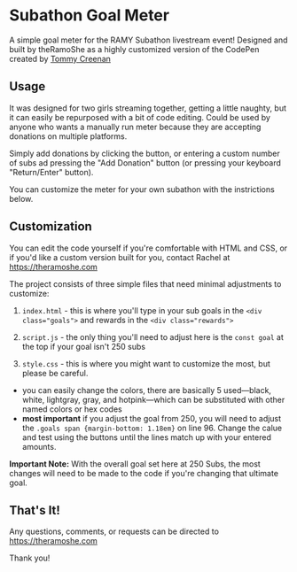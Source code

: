 # Subathon Goal Meter
A simple goal meter for the RAMY Subathon livestream event! Designed and built by theRamoShe as a highly customized version of the CodePen created by [Tommy Creenan](https://codepen.io/TommyCreenan/pen/naxVYV)

## Usage
It was designed for two girls streaming together, getting a little naughty, but it can easily be repurposed with a bit of code editing. Could be used by anyone who wants a manually run meter because they are accepting donations on multiple platforms.

Simply add donations by clicking the button, or entering a custom number of subs ad pressing the "Add Donation" button (or pressing your keyboard "Return/Enter" button).

You can customize the meter for your own subathon with the instrictions below.

## Customization
You can edit the code yourself if you're comfortable with HTML and CSS, or if you'd like a custom version built for you, contact Rachel at https://theramoshe.com

The project consists of three simple files that need minimal adjustments to customize:

1. `index.html` - this is where you'll type in your sub goals in the `<div class="goals">` and rewards in the `<div class="rewards">`

2. `script.js` - the only thing you'll need to adjust here is the `const goal` at the top if your goal isn't 250 subs

3. `style.css` - this is where you might want to customize the most, but please be careful.
 - you can easily change the colors, there are basically 5 used—black, white, lightgray, gray, and hotpink—which can be substituted with other named colors or hex codes
 - **most important** if you adjust the goal from 250, you will need to adjust the `.goals span {margin-bottom: 1.18em}` on line 96. Change the calue and test using the buttons until the lines match up with your entered amounts.

 **Important Note:** With the overall goal set here at 250 Subs, the most changes will need to be made to the code if you're changing that ultimate goal.

## That's It!
Any questions, comments, or requests can be directed to https://theramoshe.com

Thank you!